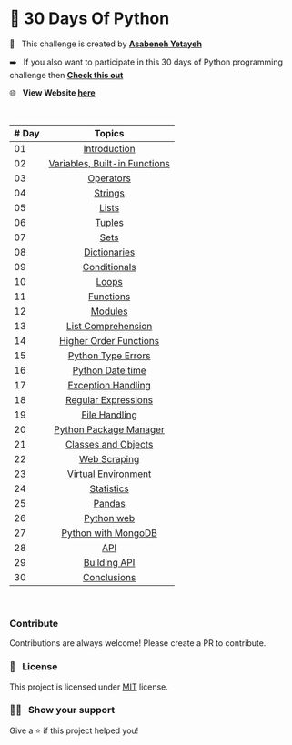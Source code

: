 # 🐍 30 Days Of Python

:page_facing_up: &nbsp; This challenge is created by **[Asabeneh Yetayeh](https://github.com/Asabeneh)**

:arrow_right: &nbsp; If you also want to participate in this 30 days of Python programming challenge then **[Check this out](https://github.com/Asabeneh/30-Days-Of-Python)**

:globe_with_meridians: &nbsp; **View Website [here](https://sumanth-talluri.github.io/30Days-Of-Python/)**

&nbsp;

|   # Day   | Topics                                                    |
|-----------|:-------------------------------------------------------------------------------------------------------------: |
|  01   |  [Introduction](https://github.com/Sumanth-Talluri/30Days-Of-Python/tree/master/Day%2001%20Introduction)      |
|  02   |  [Variables, Built-in Functions](https://github.com/Sumanth-Talluri/30Days-Of-Python/tree/master/Day%2002%20Variables%2C%20Built-in%20Functions)  |
|  03   |  [Operators](https://github.com/Sumanth-Talluri/30Days-Of-Python/tree/master/Day%2003%20Operators)    |
|  04   |  [Strings](https://github.com/Sumanth-Talluri/30Days-Of-Python/tree/master/Day%2004%20Strings)|
|  05   |  [Lists](https://github.com/Sumanth-Talluri/30Days-Of-Python/tree/master/Day%2005%20Lists)  |
|  06   |  [Tuples](https://github.com/Sumanth-Talluri/30Days-Of-Python/tree/master/Day%2006%20Tuples) |
|  07   |  [Sets](https://github.com/Sumanth-Talluri/30Days-Of-Python/tree/master/Day%2007%20Sets)  |
|  08   |  [Dictionaries](https://github.com/Sumanth-Talluri/30Days-Of-Python/tree/master/Day%2008%20Dictionaries)     |
|  09   |  [Conditionals](https://github.com/Sumanth-Talluri/30Days-Of-Python/tree/master/Day%2009%20Conditionals)     |
|  10   |  [Loops](https://github.com/Sumanth-Talluri/30Days-Of-Python/tree/master/Day%2010%20Loops)   |
|  11   |  [Functions](https://github.com/Sumanth-Talluri/30Days-Of-Python/tree/master/Day%2011%20Functions)     |
|  12   |  [Modules](https://github.com/Sumanth-Talluri/30Days-Of-Python/tree/master/Day%2012%20%20Modules)   |
|  13   |  [List Comprehension](https://github.com/Sumanth-Talluri/30Days-Of-Python/tree/master/Day%2013%20List%20Comprehension)|
|  14   |  [Higher Order Functions](https://github.com/Sumanth-Talluri/30Days-Of-Python/tree/master/Day%2014%20Higher%20Order%20Functions)|     
|  15   |  [Python Type Errors](https://github.com/Sumanth-Talluri/30Days-Of-Python/tree/master/Day%2015%20%20Python%20Type%20Errors)     | 
|  16   |  [Python Date time](https://github.com/Sumanth-Talluri/30Days-Of-Python/tree/master/Day%2016%20Python%20Date%20Time)      |     
|  17   |  [Exception Handling](https://github.com/Sumanth-Talluri/30Days-Of-Python/tree/master/Day%2017%20Exception%20Handling)|    
|  18   |  [Regular Expressions](https://github.com/Sumanth-Talluri/30Days-Of-Python/tree/master/Day%2018%20Regular%20Expressions)|    
|  19   |  [File Handling](https://github.com/Sumanth-Talluri/30Days-Of-Python/tree/master/Day%2019%20File%20Handling)   |
|  20   |  [Python Package Manager](https://github.com/Sumanth-Talluri/30Days-Of-Python/tree/master/Day%2020%20PIP)    |
|  21   |  [Classes and Objects](https://github.com/Sumanth-Talluri/30Days-Of-Python/tree/master/Day%2021%20Classes%20and%20Objects)      |
|  22   |  [Web Scraping](https://github.com/Sumanth-Talluri/30Days-Of-Python/tree/master/Day%2022%20Web%20Scraping)      |
|  23   |  [Virtual Environment](https://github.com/Sumanth-Talluri/30Days-Of-Python/tree/master/Day%2023%20Virtual%20Environment)|
|  24   |  [Statistics](https://github.com/Sumanth-Talluri/30Days-Of-Python/tree/master/Day%2024%20Statistics)      |
|  25   |  [Pandas](https://github.com/Sumanth-Talluri/30Days-Of-Python/tree/master/Day%2025%20Pandas)     |
|  26   |  [Python web](https://github.com/Sumanth-Talluri/30Days-Of-Python/tree/master/Day%2026%20Python%20for%20web)    |
|  27   |  [Python with MongoDB](https://github.com/Sumanth-Talluri/30Days-Of-Python/tree/master/Day%2027%20Python%20with%20MongoDB)     |
|  28   |  [API](https://github.com/Sumanth-Talluri/30Days-Of-Python/tree/master/Day%2028%20API)     |
|  29   |  [Building API](https://github.com/Sumanth-Talluri/30Days-Of-Python/tree/master/Day%2029%20%20Building%20an%20API)     |
|  30   |  [Conclusions](https://github.com/Sumanth-Talluri/30Days-Of-Python/tree/master/Day%2030%20%20Conclusions)      |

&nbsp;

### Contribute

Contributions are always welcome! Please create a PR to contribute.

### :pencil: &nbsp; License

This project is licensed under [MIT](https://opensource.org/licenses/MIT) license.

### :man_astronaut: &nbsp; Show your support

Give a ⭐️ if this project helped you!

